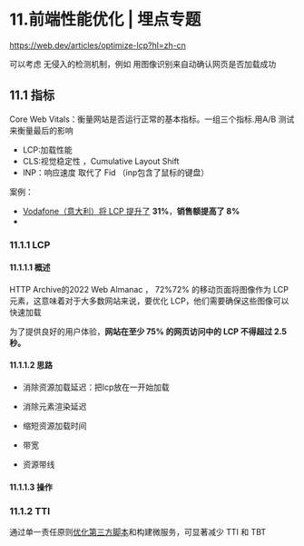 # 11.前端性能优化 | 埋点专题



https://web.dev/articles/optimize-lcp?hl=zh-cn



可以考虑 无侵入的检测机制，例如 用图像识别来自动确认网页是否加载成功



## 11.1 指标



Core Web Vitals：衡量网站是否运行正常的基本指标。一组三个指标.用A/B 测试来衡量最后的影响

- LCP:加载性能
- CLS:视觉稳定性 ，Cumulative Layout Shift 
- INP：响应速度  取代了 Fid （inp包含了鼠标的键盘）

案例：

- [Vodafone（意大利）将 LCP 提升了](https://web.dev/case-studies/vodafone?hl=zh-cn) **31%**，**销售额提高了 8%**
- 

### 11.1.1 LCP



#### 11.1.1.1 概述

HTTP Archive的2022 Web Almanac ， 72%72% 的移动页面将图像作为 LCP 元素，这意味着对于大多数网站来说，要优化 LCP，他们需要确保这些图像可以快速加载

为了提供良好的用户体验，**网站在至少 75% 的网页访问中的 LCP 不得超过 2.5 秒。**

#### 11.1.1.2 思路

- 消除资源加载延迟：把lcp放在一开始加载

-  消除元素渲染延迟

-  缩短资源加载时间

  - 带宽
  - 资源带线





#### 11.1.1.3 操作





### 11.1.2 TTI



通过单一责任原则[优化第三方脚本](https://web.dev/articles/controlling-third-party-scripts?hl=zh-cn)和构建微服务，可显著减少 TTI 和 TBT



